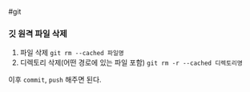#git
### 깃 원격 파일 삭제
1. 파일 삭제
`git rm --cached 파일명
`
2. 디렉토리 삭제(어떤 경로에 있는 파일 포함)
`git rm -r --cached 디렉토리명`

이후 `commit`, `push` 해주면 된다.